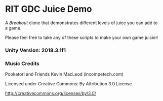 # RIT GDC Juice Demo

A _Breakout_ clone that demonstrates different levels of juice you can add to a game.

Please feel free to take any of these scripts to make your own game juicier!


### Unity Version: 2018.3.1f1

### Music Credits

Pookatori and Friends Kevin MacLeod (incompetech.com)

Licensed under Creative Commons: By Attribution 3.0 License

http://creativecommons.org/licenses/by/3.0/

